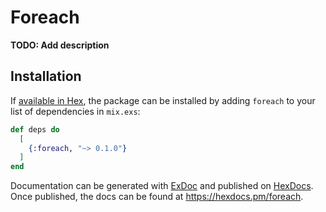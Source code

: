 # Foreach

**TODO: Add description**

## Installation

If [available in Hex](https://hex.pm/docs/publish), the package can be installed
by adding `foreach` to your list of dependencies in `mix.exs`:

```elixir
def deps do
  [
    {:foreach, "~> 0.1.0"}
  ]
end
```

Documentation can be generated with [ExDoc](https://github.com/elixir-lang/ex_doc)
and published on [HexDocs](https://hexdocs.pm). Once published, the docs can
be found at <https://hexdocs.pm/foreach>.


